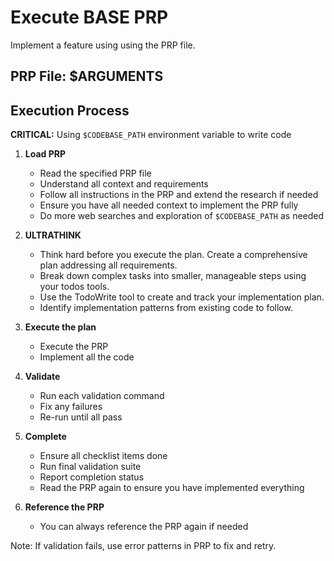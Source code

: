 # Execute BASE PRP

Implement a feature using using the PRP file.

## PRP File: $ARGUMENTS

## Execution Process

**CRITICAL:** Using `$CODEBASE_PATH` environment variable to write code

1. **Load PRP**
   - Read the specified PRP file
   - Understand all context and requirements
   - Follow all instructions in the PRP and extend the research if needed
   - Ensure you have all needed context to implement the PRP fully
   - Do more web searches and exploration of `$CODEBASE_PATH` as needed

2. **ULTRATHINK**
   - Think hard before you execute the plan. Create a comprehensive plan addressing all requirements.
   - Break down complex tasks into smaller, manageable steps using your todos tools.
   - Use the TodoWrite tool to create and track your implementation plan.
   - Identify implementation patterns from existing code to follow.

3. **Execute the plan**
   - Execute the PRP
   - Implement all the code

4. **Validate**
   - Run each validation command
   - Fix any failures
   - Re-run until all pass

5. **Complete**
   - Ensure all checklist items done
   - Run final validation suite
   - Report completion status
   - Read the PRP again to ensure you have implemented everything

6. **Reference the PRP**
   - You can always reference the PRP again if needed

Note: If validation fails, use error patterns in PRP to fix and retry.